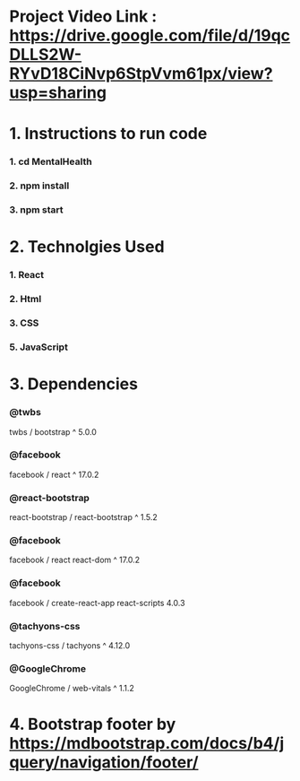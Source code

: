 # Project Video Link : https://drive.google.com/file/d/19qcDLLS2W-RYvD18CiNvp6StpVvm61px/view?usp=sharing

# 1. Instructions to run code

### 1. cd MentalHealth

### 2. npm install

### 3. npm start

# 2. Technolgies Used

### 1. React
### 2. Html
### 3. CSS
### 5. JavaScript


# 3. Dependencies
### @twbs
twbs / bootstrap
^ 5.0.0
### @facebook
facebook / react
^ 17.0.2
### @react-bootstrap
react-bootstrap / react-bootstrap
^ 1.5.2
### @facebook
facebook / react react-dom
^ 17.0.2

### @facebook
facebook / create-react-app react-scripts
4.0.3
### @tachyons-css
tachyons-css / tachyons
^ 4.12.0
### @GoogleChrome
GoogleChrome / web-vitals
^ 1.1.2

# 4. Bootstrap footer by https://mdbootstrap.com/docs/b4/jquery/navigation/footer/

